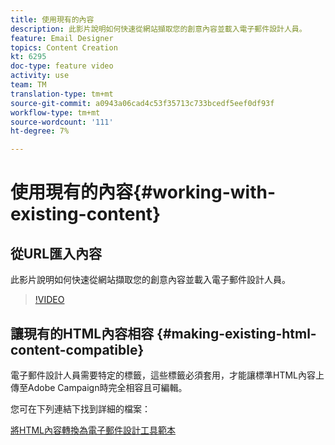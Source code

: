 ```yaml
---
title: 使用現有的內容
description: 此影片說明如何快速從網站擷取您的創意內容並載入電子郵件設計人員。
feature: Email Designer
topics: Content Creation
kt: 6295
doc-type: feature video
activity: use
team: TM
translation-type: tm+mt
source-git-commit: a0943a06cad4c53f35713c733bcedf5eef0df93f
workflow-type: tm+mt
source-wordcount: '111'
ht-degree: 7%

---
```



# 使用現有的內容{#working-with-existing-content}

## 從URL匯入內容

此影片說明如何快速從網站擷取您的創意內容並載入電子郵件設計人員。

>[!VIDEO](https://video.tv.adobe.com/v/25926?quality=12)

## 讓現有的HTML內容相容 {#making-existing-html-content-compatible}

電子郵件設計人員需要特定的標籤，這些標籤必須套用，才能讓標準HTML內容上傳至Adobe Campaign時完全相容且可編輯。

您可在下列連結下找到詳細的檔案：

[將HTML內容轉換為電子郵件設計工具範本](https://docs.adobe.com/content/help/en/campaign-standard/using/designing-content/building-email-content/using-existing-content.html#converting-an-html-content)
